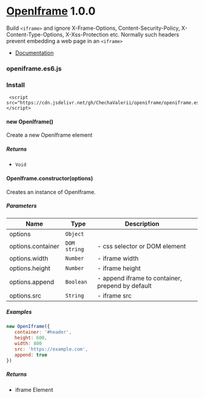 # [OpenIframe](https://github.com/ChechaValerii/openiframe#readme) 1.0.0 
Build ```<iframe>``` and ignore X-Frame-Options, Content-Security-Policy, X-Content-Type-Options, X-Xss-Protection etc. Normally such headers prevent embedding a web page in an ```<iframe>```

* [Documentation](https://doxdox.org/ChechaValerii/openiframe#openiframe.es6.js)


### openiframe.es6.js

### Install
```
 <script src="https://cdn.jsdelivr.net/gh/ChechaValerii/openiframe/openiframe.es6.js"></script>
```
#### new OpenIframe() 

Create a new OpenIframe element






##### Returns


- `Void`



#### OpenIframe.constructor(options) 

Creates an instance of OpenIframe.




##### Parameters

| Name | Type | Description |  |
| ---- | ---- | ----------- | -------- |
| options | `Object`  |  | &nbsp; |
| options.container | `DOM` `string`  | - css selector or DOM element | &nbsp; |
| options.width | `Number`  | - iframe width | &nbsp; |
| options.height | `Number`  | - iframe height | &nbsp; |
| options.append | `Boolean`  | - append iframe to container, prepend by default | &nbsp; |
| options.src | `String`  | - iframe src | &nbsp; |




##### Examples

```javascript
new OpenIframe({
   container: '#header',
   height: 600,
   width: 800
   src: 'https://example.com',
   append: true
})
```


##### Returns


-  iframe Element
  
